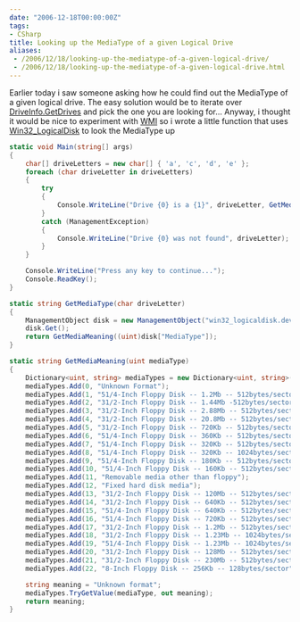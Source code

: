 ```yaml
---
date: "2006-12-18T00:00:00Z"
tags:
- CSharp
title: Looking up the MediaType of a given Logical Drive
aliases:
 - /2006/12/18/looking-up-the-mediatype-of-a-given-logical-drive/
 - /2006/12/18/looking-up-the-mediatype-of-a-given-logical-drive.html
---
```

Earlier today i saw someone asking how he could find out the MediaType of a given logical drive. The easy solution would be to iterate over [DriveInfo.GetDrives](http://msdn2.microsoft.com/en-us/library/system.io.driveinfo.getdrives.aspx) and pick the one you are looking for... Anyway, i thought it would be nice to experiment with [WMI](http://msdn.microsoft.com/library/default.asp?url=/library/en-us/wmisdk/wmi/wmi_start_page.asp) so i wrote a little function that uses [Win32_LogicalDisk](http://msdn.microsoft.com/library/default.asp?url=/library/en-us/wmisdk/wmi/Win32_LogicalDisk.asp) to look the MediaType up

```csharp
static void Main(string[] args)
{
	char[] driveLetters = new char[] { 'a', 'c', 'd', 'e' };
	foreach (char driveLetter in driveLetters)
	{
		try
		{
			Console.WriteLine("Drive {0} is a {1}", driveLetter, GetMediaType(driveLetter));
		}
		catch (ManagementException)
		{
			Console.WriteLine("Drive {0} was not found", driveLetter);
		}
	}

	Console.WriteLine("Press any key to continue...");
	Console.ReadKey();
}

static string GetMediaType(char driveLetter)
{
	ManagementObject disk = new ManagementObject("win32_logicaldisk.deviceid=\"" + driveLetter + ":\"");
	disk.Get();
	return GetMediaMeaning((uint)disk["MediaType"]);
}

static string GetMediaMeaning(uint mediaType)
{
	Dictionary<uint, string> mediaTypes = new Dictionary<uint, string>();
	mediaTypes.Add(0, "Unknown Format");
	mediaTypes.Add(1, "51/4-Inch Floppy Disk -- 1.2Mb -- 512bytes/sector");
	mediaTypes.Add(2, "31/2-Inch Floppy Disk -- 1.44Mb -512bytes/sector");
	mediaTypes.Add(3, "31/2-Inch Floppy Disk -- 2.88Mb -- 512bytes/sector");
	mediaTypes.Add(4, "31/2-Inch Floppy Disk -- 20.8Mb -- 512bytes/sector");
	mediaTypes.Add(5, "31/2-Inch Floppy Disk -- 720Kb -- 512bytes/sector");
	mediaTypes.Add(6, "51/4-Inch Floppy Disk -- 360Kb -- 512bytes/sector");
	mediaTypes.Add(7, "51/4-Inch Floppy Disk -- 320Kb -- 512bytes/sector");
	mediaTypes.Add(8, "51/4-Inch Floppy Disk -- 320Kb -- 1024bytes/sector");
	mediaTypes.Add(9, "51/4-Inch Floppy Disk -- 180Kb -- 512bytes/sector");
	mediaTypes.Add(10, "51/4-Inch Floppy Disk -- 160Kb -- 512bytes/sector");
	mediaTypes.Add(11, "Removable media other than floppy");
	mediaTypes.Add(12, "Fixed hard disk media");
	mediaTypes.Add(13, "31/2-Inch Floppy Disk -- 120Mb -- 512bytes/sector");
	mediaTypes.Add(14, "31/2-Inch Floppy Disk -- 640Kb -- 512bytes/sector");
	mediaTypes.Add(15, "51/4-Inch Floppy Disk -- 640Kb -- 512bytes/sector");
	mediaTypes.Add(16, "51/4-Inch Floppy Disk -- 720Kb -- 512bytes/sector");
	mediaTypes.Add(17, "31/2-Inch Floppy Disk -- 1.2Mb -- 512bytes/sector");
	mediaTypes.Add(18, "31/2-Inch Floppy Disk -- 1.23Mb -- 1024bytes/sector");
	mediaTypes.Add(19, "51/4-Inch Floppy Disk -- 1.23Mb -- 1024bytes/sector");
	mediaTypes.Add(20, "31/2-Inch Floppy Disk -- 128Mb -- 512bytes/sector");
	mediaTypes.Add(21, "31/2-Inch Floppy Disk -- 230Mb -- 512bytes/sector");
	mediaTypes.Add(22, "8-Inch Floppy Disk -- 256Kb -- 128bytes/sector");

	string meaning = "Unknown format";
	mediaTypes.TryGetValue(mediaType, out meaning);
	return meaning;
}
```
